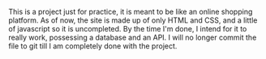 This is a project just for practice, it is meant to be like an online shopping platform. As of now, the site is made up of only HTML and CSS, and a little of javascript so it is 
uncompleted. By the time I'm done, I intend for it to really work, possessing a database and an API. I will no longer commit the file to git till I am completely done with the
project.
